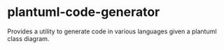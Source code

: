 plantuml-code-generator
=======================

Provides a utility to generate code in various languages given a plantuml class diagram.
